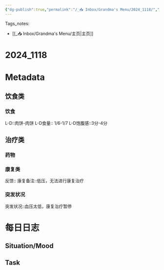 ```yaml
---
{"dg-publish":true,"permalink":"/_📥 Inbox/Grandma's Menu/2024_1118/","tags":["🏥"]}
---
```


 Tags_notes:
 - [[_📥 Inbox/Grandma's Menu/主页\|主页]]
# 2024_1118
# Metadata
## 饮食类
### 饮食
L-D::肉饼-肉饼
L-D食量:: 1/6-1/7
L-D饱腹感::3分-4分
## 治疗类
### 药物

### 康复类
反馈:: 
康复备注::低压，无法进行康复治疗

### 突发状况
突发状况::血压太低，康复治疗暂停
# 每日日志
## Situation/Mood



## Task
